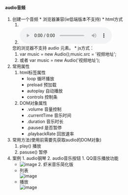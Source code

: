 #### audio音频

  1. 创建一个音频
    * 浏览器兼容(ie低端版本不支持)
    * html方式
      1. <audio src="视频地址" />
      2. <audio controls>
          <source src="horse.ogg" type="audio/ogg">
          <source src="horse.mp3" type="audio/mpeg">
        您的浏览器不支持 audio 元素。
        </audio>
    * js方式：
      1. var music = new Audio();music.src = '视频地址';
      2. 或者 var music = new Audio('视频地址');
  2. 常用属性
     1. html标签属性
        * loop 循环播放
        * preload 预加载
        * autoplay 自动播放
        * controls 控制条
     2. DOM对象属性
        * .volume 音量控制
        * .currentTime 音乐时间
        * .duration   音乐时长
        * .paused  是否暂停
        * .playbackRate 回放速率  
  3. 常用方法(使用前需要先获取audio的DOM对象)
     1. play() 播放
     2. pasuse() 暂停
  4. 案例
    1. audio钢琴
    2. audio音乐按钮
    1. QQ音乐播放功能
      * ![image](https://github.com/highmind/Study/raw/master/preview-img/qq-music.png)
    2. 虾米音乐简化版
      * 列表 <br>
       ![image](https://github.com/highmind/Study/raw/master/preview-img/xiami-list.png)
      * 播放 <br>
       ![image](https://github.com/highmind/Study/raw/master/preview-img/xiami-play.png)
